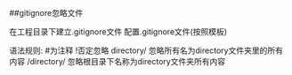 ##gitignore忽略文件

在工程目录下建立.gitignore文件
配置.gitignore文件(按照模板)

语法规则:
#为注释
!否定忽略
directory/ 忽略所有名为directory文件夹里的所有内容
/directory/ 忽略根目录下名称为directory文件夹所有内容